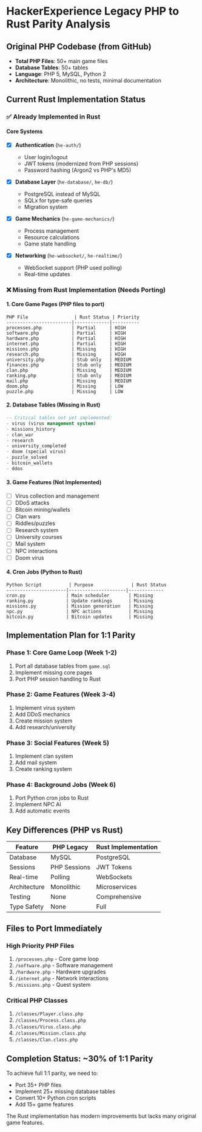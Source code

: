 # HackerExperience Legacy PHP to Rust Parity Analysis

## Original PHP Codebase (from GitHub)
- **Total PHP Files**: 50+ main game files
- **Database Tables**: 50+ tables
- **Language**: PHP 5, MySQL, Python 2
- **Architecture**: Monolithic, no tests, minimal documentation

## Current Rust Implementation Status

### ✅ Already Implemented in Rust

#### Core Systems
- [x] **Authentication** (`he-auth/`)
  - User login/logout
  - JWT tokens (modernized from PHP sessions)
  - Password hashing (Argon2 vs PHP's MD5)

- [x] **Database Layer** (`he-database/`, `he-db/`)
  - PostgreSQL instead of MySQL
  - SQLx for type-safe queries
  - Migration system

- [x] **Game Mechanics** (`he-game-mechanics/`)
  - Process management
  - Resource calculations
  - Game state handling

- [x] **Networking** (`he-websocket/`, `he-realtime/`)
  - WebSocket support (PHP used polling)
  - Real-time updates

### ❌ Missing from Rust Implementation (Needs Porting)

#### 1. **Core Game Pages** (PHP files to port)
```
PHP File                 | Rust Status | Priority
------------------------|-------------|----------
processes.php           | Partial     | HIGH
software.php            | Partial     | HIGH
hardware.php            | Partial     | HIGH
internet.php            | Partial     | HIGH
missions.php            | Missing     | HIGH
research.php            | Missing     | HIGH
university.php          | Stub only   | MEDIUM
finances.php            | Stub only   | MEDIUM
clan.php                | Missing     | MEDIUM
ranking.php             | Stub only   | MEDIUM
mail.php                | Missing     | MEDIUM
doom.php                | Missing     | LOW
puzzle.php              | Missing     | LOW
```

#### 2. **Database Tables** (Missing in Rust)
```sql
-- Critical tables not yet implemented:
- virus (virus management system)
- missions_history
- clan_war
- research
- university_completed
- doom (special virus)
- puzzle_solved
- bitcoin_wallets
- ddos
```

#### 3. **Game Features** (Not Implemented)
- [ ] Virus collection and management
- [ ] DDoS attacks
- [ ] Bitcoin mining/wallets
- [ ] Clan wars
- [ ] Riddles/puzzles
- [ ] Research system
- [ ] University courses
- [ ] Mail system
- [ ] NPC interactions
- [ ] Doom virus

#### 4. **Cron Jobs** (Python to Rust)
```
Python Script          | Purpose              | Rust Status
----------------------|---------------------|-------------
cron.py               | Main scheduler       | Missing
ranking.py            | Update rankings      | Missing
missions.py           | Mission generation   | Missing
npc.py                | NPC actions          | Missing
bitcoin.py            | Bitcoin updates      | Missing
```

## Implementation Plan for 1:1 Parity

### Phase 1: Core Game Loop (Week 1-2)
1. Port all database tables from `game.sql`
2. Implement missing core pages
3. Port PHP session handling to Rust

### Phase 2: Game Features (Week 3-4)
1. Implement virus system
2. Add DDoS mechanics
3. Create mission system
4. Add research/university

### Phase 3: Social Features (Week 5)
1. Implement clan system
2. Add mail system
3. Create ranking system

### Phase 4: Background Jobs (Week 6)
1. Port Python cron jobs to Rust
2. Implement NPC AI
3. Add automatic events

## Key Differences (PHP vs Rust)

| Feature | PHP Legacy | Rust Implementation |
|---------|------------|-------------------|
| Database | MySQL | PostgreSQL |
| Sessions | PHP Sessions | JWT Tokens |
| Real-time | Polling | WebSockets |
| Architecture | Monolithic | Microservices |
| Testing | None | Comprehensive |
| Type Safety | None | Full |

## Files to Port Immediately

### High Priority PHP Files
1. `/processes.php` - Core game loop
2. `/software.php` - Software management
3. `/hardware.php` - Hardware upgrades
4. `/internet.php` - Network interactions
5. `/missions.php` - Quest system

### Critical PHP Classes
1. `/classes/Player.class.php`
2. `/classes/Process.class.php`
3. `/classes/Virus.class.php`
4. `/classes/Mission.class.php`
5. `/classes/Clan.class.php`

## Completion Status: ~30% of 1:1 Parity

To achieve full 1:1 parity, we need to:
- Port 35+ PHP files
- Implement 25+ missing database tables
- Convert 10+ Python cron scripts
- Add 15+ game features

The Rust implementation has modern improvements but lacks many original game features.